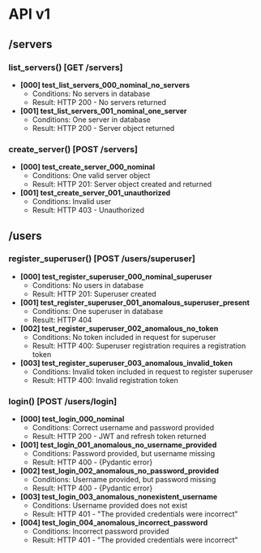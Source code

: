 # API v1

## /servers

### list_servers() [GET /servers]
- **[000] test_list_servers_000_nominal_no_servers**
    - Conditions: No servers in database
    - Result: HTTP 200 - No servers returned
- **[001] test_list_servers_001_nominal_one_server**
    - Conditions: One server in database
    - Result: HTTP 200 - Server object returned

### create_server() [POST /servers]
- **[000] test_create_server_000_nominal**
    - Conditions: One valid server object
    - Result: HTTP 201: Server object created and returned
- **[001] test_create_server_001_unauthorized**
    - Conditions: Invalid user
    - Result: HTTP 403 - Unauthorized


## /users

### register_superuser() [POST /users/superuser]
- **[000] test_register_superuser_000_nominal_superuser**
    - Conditions: No users in database
    - Result: HTTP 201: Superuser created
- **[001] test_register_superuser_001_anomalous_superuser_present**
    - Conditions: One superuser in database
    - Result: HTTP 404
- **[002] test_register_superuser_002_anomalous_no_token**
    - Conditions: No token included in request for superuser
    - Result: HTTP 400: Superuser registration requires a registration token
- **[003] test_register_superuser_003_anomalous_invalid_token**
    - Conditions: Invalid token included in request to register superuser
    - Result: HTTP 400: Invalid registration token


### login() [POST /users/login]
- **[000] test_login_000_nominal**
  - Conditions: Correct username and password provided
  - Result: HTTP 200 - JWT and refresh token returned
- **[001] test_login_001_anomalous_no_username_provided**
  - Conditions: Password provided, but username missing
  - Result: HTTP 400 - {Pydantic error}
- **[002] test_login_002_anomalous_no_password_provided**
  - Conditions: Username provided, but password missing
  - Result: HTTP 400 - {Pydantic error}
- **[003] test_login_003_anomalous_nonexistent_username**
  - Conditions: Username provided does not exist
  - Result: HTTP 401 - "The provided credentials were incorrect"
- **[004] test_login_004_anomalous_incorrect_password**
  - Conditions: Incorrect password provided
  - Result: HTTP 401 - "The provided credentials were incorrect"